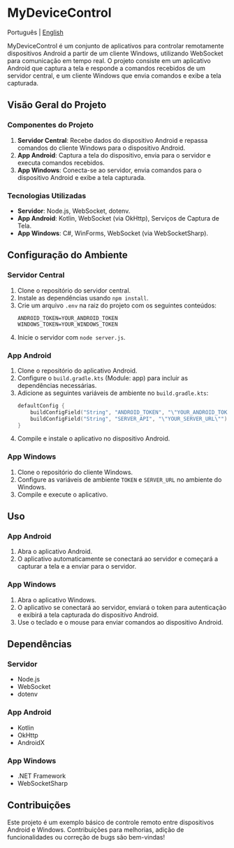 # MyDeviceControl

Português | [English](README.en.md)

MyDeviceControl é um conjunto de aplicativos para controlar remotamente dispositivos Android a partir de um cliente Windows, utilizando WebSocket para comunicação em tempo real. O projeto consiste em um aplicativo Android que captura a tela e responde a comandos recebidos de um servidor central, e um cliente Windows que envia comandos e exibe a tela capturada.

## Visão Geral do Projeto

### Componentes do Projeto

1. **Servidor Central**: Recebe dados do dispositivo Android e repassa comandos do cliente Windows para o dispositivo Android.
2. **App Android**: Captura a tela do dispositivo, envia para o servidor e executa comandos recebidos.
3. **App Windows**: Conecta-se ao servidor, envia comandos para o dispositivo Android e exibe a tela capturada.

### Tecnologias Utilizadas

- **Servidor**: Node.js, WebSocket, dotenv.
- **App Android**: Kotlin, WebSocket (via OkHttp), Serviços de Captura de Tela.
- **App Windows**: C#, WinForms, WebSocket (via WebSocketSharp).

## Configuração do Ambiente

### Servidor Central

1. Clone o repositório do servidor central.
2. Instale as dependências usando `npm install`.
3. Crie um arquivo `.env` na raiz do projeto com os seguintes conteúdos:
    ```dotenv
    ANDROID_TOKEN=YOUR_ANDROID_TOKEN
    WINDOWS_TOKEN=YOUR_WINDOWS_TOKEN
    ```
4. Inicie o servidor com `node server.js`.

### App Android

1. Clone o repositório do aplicativo Android.
2. Configure o `build.gradle.kts` (Module: app) para incluir as dependências necessárias.
3. Adicione as seguintes variáveis de ambiente no `build.gradle.kts`:
    ```kotlin
    defaultConfig {
        buildConfigField("String", "ANDROID_TOKEN", "\"YOUR_ANDROID_TOKEN\"")
        buildConfigField("String", "SERVER_API", "\"YOUR_SERVER_URL\"")
    }
    ```
4. Compile e instale o aplicativo no dispositivo Android.

### App Windows

1. Clone o repositório do cliente Windows.
2. Configure as variáveis de ambiente `TOKEN` e `SERVER_URL` no ambiente do Windows.
3. Compile e execute o aplicativo.

## Uso

### App Android

1. Abra o aplicativo Android.
2. O aplicativo automaticamente se conectará ao servidor e começará a capturar a tela e a enviar para o servidor.

### App Windows

1. Abra o aplicativo Windows.
2. O aplicativo se conectará ao servidor, enviará o token para autenticação e exibirá a tela capturada do dispositivo Android.
3. Use o teclado e o mouse para enviar comandos ao dispositivo Android.

## Dependências

### Servidor

- Node.js
- WebSocket
- dotenv

### App Android

- Kotlin
- OkHttp
- AndroidX

### App Windows

- .NET Framework
- WebSocketSharp

## Contribuições

Este projeto é um exemplo básico de controle remoto entre dispositivos Android e Windows. Contribuições para melhorias, adição de funcionalidades ou correção de bugs são bem-vindas!